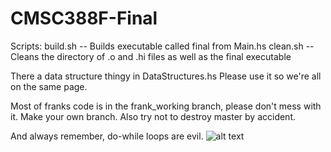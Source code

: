 # CMSC388F-Final

Scripts:
build.sh      --    Builds executable called final from Main.hs
clean.sh      --    Cleans the directory of .o and .hi files as well as the final executable

There a data structure thingy in DataStructures.hs Please use it so we're all on the same page.

Most of franks code is in the frank_working branch, please don't mess with it. Make your own branch. 
Also try not to destroy master by accident.

And always remember, do-while loops are evil.
![alt text](https://i.redd.it/h2wtm3205iiy.png)
